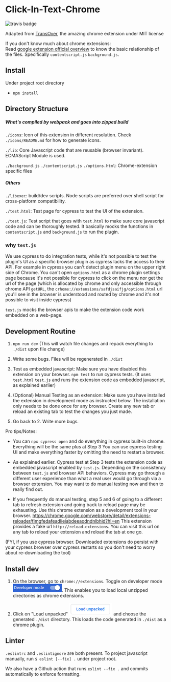 # Click-In-Text-Chrome
![travis badge](https://travis-ci.org/UAlbertaALTLab/click-in-text.svg?branch=master)

Adapted from [TransOver](https://github.com/artemave/translate_onhover), the amazing chrome extension under MIT license

If you don't know much about chrome extensions: \
Read [google extension official overview](https://developer.chrome.com/extensions/overview) to know the basic relationship of the files.
Specifically `contentscript.js` `background.js`.

## Install

Under project root directory

- `npm install`

## Directory Structure

##### What's compiled by webpack and goes into zipped build

`./icons`: Icon of this extension in different resolution. Check `./icons/README.md` for how to generate icons.

`./lib`: Core Javascript code that are reusable (browser invariant). 
ECMAScript Module is used.

`./background.js` `./contentscript.js` `./options.html`: Chrome-extension specific files

##### Others

`./libexec`: build/dev scripts. Node scripts are preferred over shell script for cross-platform compatibility. 

`./test.html`: Test page for cypress to test the UI of the extension.

`./test.js`: Test script that goes with `test.html` to make sure core javascript code and can be thoroughly tested. 
It basically mocks the functions in `contentscript.js` and `background.js` to run the plugin.

### why `test.js`

We use cypress to do integration tests,
while it's not possible to test the plugin's UI as a specific browser plugin as cypress lacks the access to their API.
For example in cypress you can't detect plugin menu on the upper right side of Chrome.
You can't open `options.html` as a chrome plugin settings page 
because it's not possible for cypress to click on the menu nor get the url of the page 
(which is allocated by chrome and only accessible through chrome API `getURL`, 
the `crhome://extensions/safdjsaifjg/options.html` url you'll see in the browser is understood
 and routed by chrome and it's not possible to visit inside cypress)
 
`test.js` mocks the browser apis to make the extension code work embedded on a web-page.

## Development Routine


1. `npm run dev` (This will watch file changes and repack everything to `./dist` upon file change)

2. Write some bugs. Files will be regenerated in `./dist`

3. Test as embedded javascript: Make sure you have disabled this extension on your browser. `npm test` to run cypress tests. (It uses `test.html` `test.js` and runs the extension code as embedded javascript, as explained earlier)

4. (Optional) Manual Testing as an extension: Make sure you have installed the extension in development mode as instructed below. The installation only needs to be done once for any browser. Create any new tab or reload an existing tab to test the changes you just made.

5. Go back to 2. Write more bugs.


Pro tips/Notes:

- You can `npx cypress open` and do everything in cypress built-in chrome. Everything will be the same plus at Step 3 You can use
cypress testing UI and make everything faster by omitting the need to restart a browser.

- As explained earlier. Cypress test at Step 3 tests the extension code as embedded javascript enabled by `test.js`. Depending on the consistency between `test.js` and browser API behaviors. Cypress may go through a 
 different user experience than what a real user would go through via a browser extension. 
 You may want to do manual testing now and then to really find out.

- If you frequently do manual testing, step 5 and 6 of going to a different tab to refresh extension and going back to reload page may be exhausting. Use 
this chrome extension as a development tool in your browser.
https://chrome.google.com/webstore/detail/extensions-reloader/fimgfedafeadlieiabdeeaodndnlbhid?hl=en This extension provides
a fake url `http://reload.extensions`. You can visit this url on any tab to reload your extension and reload the tab at one go.

(FYI, if you use cypress browser. Downloaded extensions do persist with your cypress browser over cypress restarts
 so you don't need to worry about re-downloading the tool)



## Install dev

1. On the browser, go to `chrome://extensions`. Toggle on developer mode ![developer_mode.png](readme_assets/developer_mode.png). This enables
you to load local unzipped directories as chrome extensions.

2. Click on "Load unpacked" ![load_unpacked.png](readme_assets/load_unpacked.png)  and choose the generated `./dist` directory.
This loads the code generated in `./dist` as a chrome plugin.

## Linter

`.eslintrc` and `.eslintignore` are both present. To project javascript manually, 
run `$ eslint [--fix] .` under project root. 

We also have a Github action that runs `eslint --fix .` and commits automatically to enforce formatting.